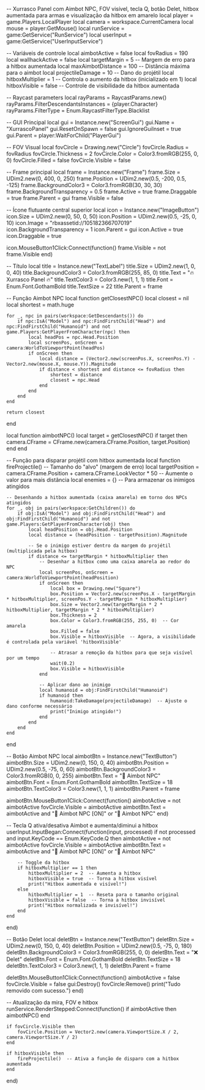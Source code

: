 -- Xurrasco Panel com Aimbot NPC, FOV visível, tecla Q, botão Delet, hitbox aumentada para armas e visualização da hitbox em amarelo
local player = game.Players.LocalPlayer
local camera = workspace.CurrentCamera
local mouse = player:GetMouse()
local runService = game:GetService("RunService")
local userInput = game:GetService("UserInputService")

-- Variáveis de controle
local aimbotActive = false
local fovRadius = 190
local wallhackActive = false
local targetMargin = 5  -- Margem de erro para a hitbox aumentada
local maxAimbotDistance = 100  -- Distância máxima para o aimbot
local projectileDamage = 10  -- Dano do projétil
local hitboxMultiplier = 1  -- Controla o aumento da hitbox (inicializado em 1)
local hitboxVisible = false  -- Controle de visibilidade da hitbox aumentada

-- Raycast parameters
local rayParams = RaycastParams.new()
rayParams.FilterDescendantsInstances = {player.Character}
rayParams.FilterType = Enum.RaycastFilterType.Blacklist

-- GUI Principal
local gui = Instance.new("ScreenGui")
gui.Name = "XurrascoPanel"
gui.ResetOnSpawn = false
gui.IgnoreGuiInset = true
gui.Parent = player:WaitForChild("PlayerGui")

-- FOV Visual
local fovCircle = Drawing.new("Circle")
fovCircle.Radius = fovRadius
fovCircle.Thickness = 2
fovCircle.Color = Color3.fromRGB(255, 0, 0)
fovCircle.Filled = false
fovCircle.Visible = false

-- Frame principal
local frame = Instance.new("Frame")
frame.Size = UDim2.new(0, 400, 0, 250)
frame.Position = UDim2.new(0.5, -200, 0.5, -125)
frame.BackgroundColor3 = Color3.fromRGB(30, 30, 30)
frame.BackgroundTransparency = 0.5
frame.Active = true
frame.Draggable = true
frame.Parent = gui
frame.Visible = false

-- Ícone flutuante central superior
local icon = Instance.new("ImageButton")
icon.Size = UDim2.new(0, 50, 0, 50)
icon.Position = UDim2.new(0.5, -25, 0, 10)
icon.Image = "rbxassetid://105182366707019"
icon.BackgroundTransparency = 1
icon.Parent = gui
icon.Active = true
icon.Draggable = true

icon.MouseButton1Click:Connect(function()
    frame.Visible = not frame.Visible
end)

-- Título
local title = Instance.new("TextLabel")
title.Size = UDim2.new(1, 0, 0, 40)
title.BackgroundColor3 = Color3.fromRGB(255, 85, 0)
title.Text = "🔥 Xurrasco Panel 🔥"
title.TextColor3 = Color3.new(1, 1, 1)
title.Font = Enum.Font.GothamBold
title.TextSize = 22
title.Parent = frame

-- Função Aimbot NPC
local function getClosestNPC()
    local closest = nil
    local shortest = math.huge

    for _, npc in pairs(workspace:GetDescendants()) do
        if npc:IsA("Model") and npc:FindFirstChild("Head") and npc:FindFirstChild("Humanoid") and not game.Players:GetPlayerFromCharacter(npc) then
            local headPos = npc.Head.Position
            local screenPos, onScreen = camera:WorldToViewportPoint(headPos)
            if onScreen then
                local distance = (Vector2.new(screenPos.X, screenPos.Y) - Vector2.new(mouse.X, mouse.Y)).Magnitude
                if distance < shortest and distance <= fovRadius then
                    shortest = distance
                    closest = npc.Head
                end
            end
        end
    end

    return closest
end

local function aimbotNPC()
    local target = getClosestNPC()
    if target then
        camera.CFrame = CFrame.new(camera.CFrame.Position, target.Position)
    end
end

-- Função para disparar projétil com hitbox aumentada
local function fireProjectile()
    -- Tamanho do "alvo" (margem de erro)
    local targetPosition = camera.CFrame.Position + camera.CFrame.LookVector * 50  -- Aumente o valor para mais distância
    local enemies = {}  -- Para armazenar os inimigos atingidos

    -- Desenhando a hitbox aumentada (caixa amarela) em torno dos NPCs atingidos
    for _, obj in pairs(workspace:GetChildren()) do
        if obj:IsA("Model") and obj:FindFirstChild("Head") and obj:FindFirstChild("Humanoid") and not game.Players:GetPlayerFromCharacter(obj) then
            local headPosition = obj.Head.Position
            local distance = (headPosition - targetPosition).Magnitude

            -- Se o inimigo estiver dentro da margem do projétil (multiplicada pela hitbox)
            if distance <= targetMargin * hitboxMultiplier then
                -- Desenhar a hitbox como uma caixa amarela ao redor do NPC
                local screenPos, onScreen = camera:WorldToViewportPoint(headPosition)
                if onScreen then
                    local box = Drawing.new("Square")
                    box.Position = Vector2.new(screenPos.X - targetMargin * hitboxMultiplier, screenPos.Y - targetMargin * hitboxMultiplier)
                    box.Size = Vector2.new(targetMargin * 2 * hitboxMultiplier, targetMargin * 2 * hitboxMultiplier)
                    box.Thickness = 2
                    box.Color = Color3.fromRGB(255, 255, 0)  -- Cor amarela
                    box.Filled = false
                    box.Visible = hitboxVisible  -- Agora, a visibilidade é controlada pela variável 'hitboxVisible'

                    -- Atrasar a remoção da hitbox para que seja visível por um tempo
                    wait(0.2)
                    box.Visible = hitboxVisible
                end

                -- Aplicar dano ao inimigo
                local humanoid = obj:FindFirstChild("Humanoid")
                if humanoid then
                    humanoid:TakeDamage(projectileDamage)  -- Ajuste o dano conforme necessário
                    print("Inimigo atingido!")
                end
            end
        end
    end
end

-- Botão Aimbot NPC
local aimbotBtn = Instance.new("TextButton")
aimbotBtn.Size = UDim2.new(0, 150, 0, 40)
aimbotBtn.Position = UDim2.new(0.5, -75, 0, 60)
aimbotBtn.BackgroundColor3 = Color3.fromRGB(0, 0, 255)
aimbotBtn.Text = "🧠 Aimbot NPC"
aimbotBtn.Font = Enum.Font.GothamBold
aimbotBtn.TextSize = 18
aimbotBtn.TextColor3 = Color3.new(1, 1, 1)
aimbotBtn.Parent = frame

aimbotBtn.MouseButton1Click:Connect(function()
    aimbotActive = not aimbotActive
    fovCircle.Visible = aimbotActive
    aimbotBtn.Text = aimbotActive and "🧠 Aimbot NPC [ON]" or "🧠 Aimbot NPC"
end)

-- Tecla Q ativa/desativa Aimbot e aumenta/diminui a hitbox
userInput.InputBegan:Connect(function(input, processed)
    if not processed and input.KeyCode == Enum.KeyCode.Q then
        aimbotActive = not aimbotActive
        fovCircle.Visible = aimbotActive
        aimbotBtn.Text = aimbotActive and "🧠 Aimbot NPC [ON]" or "🧠 Aimbot NPC"
        
        -- Toggle da hitbox
        if hitboxMultiplier == 1 then
            hitboxMultiplier = 2  -- Aumenta a hitbox
            hitboxVisible = true  -- Torna a hitbox visível
            print("Hitbox aumentada e visível!")
        else
            hitboxMultiplier = 1  -- Reseta para o tamanho original
            hitboxVisible = false  -- Torna a hitbox invisível
            print("Hitbox normalizada e invisível!")
        end
    end
end)

-- Botão Delet
local deletBtn = Instance.new("TextButton")
deletBtn.Size = UDim2.new(0, 150, 0, 40)
deletBtn.Position = UDim2.new(0.5, -75, 0, 180)
deletBtn.BackgroundColor3 = Color3.fromRGB(255, 0, 0)
deletBtn.Text = "❌ Delet"
deletBtn.Font = Enum.Font.GothamBold
deletBtn.TextSize = 18
deletBtn.TextColor3 = Color3.new(1, 1, 1)
deletBtn.Parent = frame

deletBtn.MouseButton1Click:Connect(function()
    aimbotActive = false
    fovCircle.Visible = false
    gui:Destroy()
    fovCircle:Remove()
    print("Tudo removido com sucesso.")
end)

-- Atualização da mira, FOV e hitbox
runService.RenderStepped:Connect(function()
    if aimbotActive then
        aimbotNPC()
    end

    if fovCircle.Visible then
        fovCircle.Position = Vector2.new(camera.ViewportSize.X / 2, camera.ViewportSize.Y / 2)
    end

    if hitboxVisible then
        fireProjectile()  -- Ativa a função de disparo com a hitbox aumentada
    end
end)
